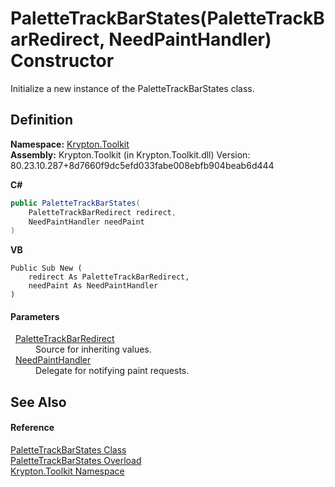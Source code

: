 # PaletteTrackBarStates(PaletteTrackBarRedirect, NeedPaintHandler) Constructor


Initialize a new instance of the PaletteTrackBarStates class.



## Definition
**Namespace:** <a href="79d2eac2-21f4-54ff-7552-b20c33c30600.md">Krypton.Toolkit</a>  
**Assembly:** Krypton.Toolkit (in Krypton.Toolkit.dll) Version: 80.23.10.287+8d7660f9dc5efd033fabe008ebfb904beab6d444

**C#**
``` C#
public PaletteTrackBarStates(
	PaletteTrackBarRedirect redirect,
	NeedPaintHandler needPaint
)
```
**VB**
``` VB
Public Sub New ( 
	redirect As PaletteTrackBarRedirect,
	needPaint As NeedPaintHandler
)
```



#### Parameters
<dl><dt>  <a href="41f63048-5e6d-59cb-0207-301855fc1871.md">PaletteTrackBarRedirect</a></dt><dd>Source for inheriting values.</dd><dt>  <a href="33f685bd-f838-7c82-3e84-2827dccd141e.md">NeedPaintHandler</a></dt><dd>Delegate for notifying paint requests.</dd></dl>

## See Also


#### Reference
<a href="7b1d1214-7925-7dbd-c457-d9e593b3dccc.md">PaletteTrackBarStates Class</a>  
<a href="709f3661-454f-40eb-e333-7bbc11fd2088.md">PaletteTrackBarStates Overload</a>  
<a href="79d2eac2-21f4-54ff-7552-b20c33c30600.md">Krypton.Toolkit Namespace</a>  
